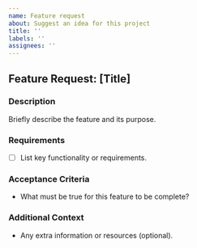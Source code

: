 ```yaml
---
name: Feature request
about: Suggest an idea for this project
title: ''
labels: ''
assignees: ''
---
```


## Feature Request: [Title]

### Description

Briefly describe the feature and its purpose.

### Requirements

- [ ] List key functionality or requirements.

### Acceptance Criteria

- What must be true for this feature to be complete?

### Additional Context

- Any extra information or resources (optional).
